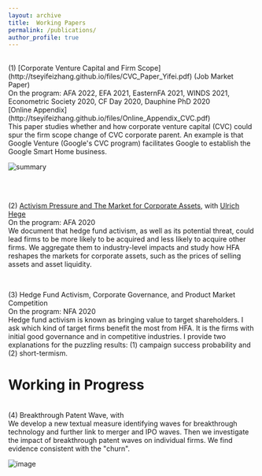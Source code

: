 ```yaml
---
layout: archive
title:  Working Papers
permalink: /publications/
author_profile: true
---
```


<br />
(1) [Corporate Venture Capital and Firm Scope](http://tseyifeizhang.github.io/files/CVC_Paper_Yifei.pdf) (Job Market Paper)
<br /> 
On the program: AFA 2022, EFA 2021, EasternFA 2021, WINDS 2021, Econometric Society 2020, CF Day 2020, Dauphine PhD 2020
<br />
[Online Appendix](http://tseyifeizhang.github.io/files/Online_Appendix_CVC.pdf)
<br />
This paper studies whether and how corporate venture capital (CVC) could spur the firm scope change of CVC corporate parent. An example is that Google Venture (Google's CVC program) facilitates Google to establish the Google Smart Home business. 

![summary](https://user-images.githubusercontent.com/88915744/129469534-6e003490-763d-4174-b869-e8897aa52ef1.PNG)


<br />
<br />

(2) [Activism Pressure and The Market for Corporate Assets](https://papers.ssrn.com/sol3/papers.cfm?abstract_id=3305260), with [Ulrich Hege](https://www.tse-fr.eu/people/ulrich-hege)
<br />
On the program: AFA 2020
<br />
We document that hedge fund activism, as well as its potential threat, could lead firms to be more likely to be acquired and less likely to acquire other firms. We aggregate them to industry-level impacts and study how HFA reshapes the markets for corporate assets, such as the prices of selling assets and asset liquidity. 

<br />

(3) Hedge Fund Activism, Corporate Governance, and Product Market Competition
<br />
On the program: NFA 2020
<br />
Hedge fund activism is known as bringing value to target shareholders. I ask which kind of target firms benefit the most from HFA. It is the firms with initial good governance and in competitive industries. I provide two explanations for the puzzling results: (1) campaign success probability and (2) short-termism.  

Working in Progress
======
<br />
(4) Breakthrough Patent Wave, with
<br /> We develop a new textual measure identifying waves for breakthrough technology and further link to merger and IPO waves. Then we investigate the impact of breakthrough patent waves on individual firms. We find evidence consistent with the "churn".

![image](https://user-images.githubusercontent.com/88915744/129469544-c97ac564-ebf7-4dc1-9b2c-0530b2f175e6.png)
